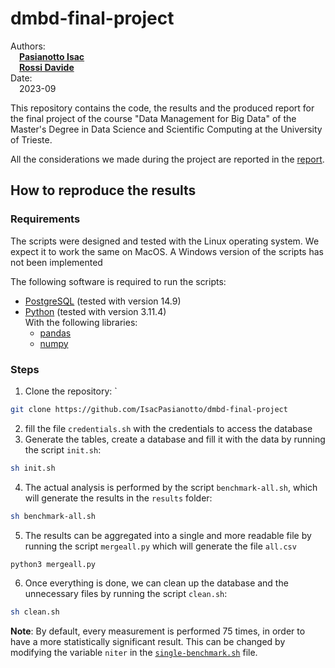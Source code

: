 # dmbd-final-project

Authors:\
&emsp;[**Pasianotto Isac**](https://github.com/IsacPasianotto/)\
&emsp;[**Rossi Davide**](https://github.com/DavideRossi1/)\
Date:\
&emsp;2023-09

This repository contains the code, the results and the produced report for the final project of the course "Data Management for Big Data" of the Master's Degree in Data Science and Scientific Computing at the University of Trieste.

All the considerations we made during the project are reported in the [report](./report.pdf).

## How to reproduce the results

### Requirements

The scripts were designed and tested with the Linux operating system.  We expect it to work the same on MacOS. A Windows version of the scripts has not been implemented

The following software is required to run the scripts:

- [PostgreSQL](https://www.postgresql.org/) (tested with version 14.9)
- [Python](https://www.python.org/) (tested with version 3.11.4)\
  With the following libraries:
    - [pandas](https://pandas.pydata.org/)
    - [numpy](https://numpy.org/)

### Steps

1. Clone the repository: `

```bash
git clone https://github.com/IsacPasianotto/dmbd-final-project
```

2. fill the file `credentials.sh` with the credentials to access the database
3. Generate the tables, create a database and fill it with the data by running the script `init.sh`:

```bash
sh init.sh
```

4. The actual analysis is performed by the script `benchmark-all.sh`, which will generate the results in the `results` folder:

```bash
sh benchmark-all.sh
```

5. The results can be aggregated into a single and more readable file by running the script `mergeall.py` which will generate the file `all.csv`

```bash
python3 mergeall.py
```

6. Once everything is done, we can clean up the database and the unnecessary files by running the script `clean.sh`:

```bash
sh clean.sh
```


**Note**: By default, every measurement is performed 75 times, in order to have a more statistically significant result. This can be changed by modifying the variable `niter` in the [`single-benchmark.sh`](./single-benchmark.sh) file.


